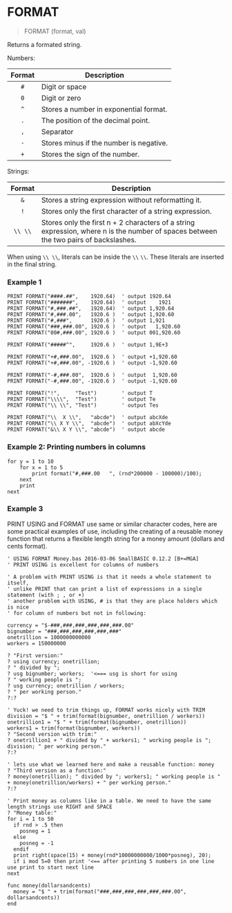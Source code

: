 # FORMAT

> FORMAT (format, val)

Returns a formated string.

Numbers:

| Format | Description                              |
|:------:|------------------------------------------|
| `#`    | Digit or space                           |
| `0`    | Digit or zero                            |
| `^`    | Stores a number in exponential format.   |
| `.`    | The position of the decimal point.       |
| `,`    | Separator                                |
| `-`    | Stores minus if the number is negative.  |
| `+`    | Stores the sign of the number.           |

Strings:

| Format | Description |
|:------:|-------------|
| `&`    | Stores a string expression without reformatting it.     |
| `!`    | Stores only the first character of a string expression. |
| `\\ \\` | Stores only the first n + 2 characters of a string expression, where n is the number of spaces between the two pairs of backslashes. |

When using `\\ \\`, literals can be inside the `\\` `\\`. These literals are inserted in the final string.

### Example 1

```
PRINT FORMAT("####.##",    1920.64)  ' output 1920.64
PRINT FORMAT("#######",    1920.64)  ' output    1921
PRINT FORMAT("#,###.##",   1920.64)  ' output 1,920.64
PRINT FORMAT("#,###.00",   1920.6 )  ' output 1,920.60
PRINT FORMAT("#,###",      1920.6 )  ' output 1,921
PRINT FORMAT("###,###.00", 1920.6 )  ' output   1,920.60
PRINT FORMAT("00#,###.00", 1920.6 )  ' output 001,920.60

PRINT FORMAT("#####^",     1920.6 )  ' output 1,9E+3

PRINT FORMAT("+#,###.00",  1920.6 )  ' output +1,920.60
PRINT FORMAT("+#,###.00", -1920.6 )  ' output -1,920.60

PRINT FORMAT("-#,###.00",  1920.6 )  ' output  1,920.60
PRINT FORMAT("-#,###.00", -1920.6 )  ' output -1,920.60

PRINT FORMAT("!",     "Test")        ' output T
PRINT FORMAT("\\\\",  "Test")        ' output Te
PRINT FORMAT("\\ \\", "Test")        ' output Tes

PRINT FORMAT("\\  X \\",   "abcde")  ' output abcXde
PRINT FORMAT("\\ X Y \\",  "abcde")  ' output abXcYde
PRINT FORMAT("&\\ X Y \\", "abcde")  ' output abcde
```

### Example 2: Printing numbers in columns

```
for y = 1 to 10
    for x = 1 to 5
        print format("#,###.00   ", (rnd*200000 - 100000)/100);
    next
    print
next
```

### Example 3

PRINT USING and FORMAT use same or similar character codes, here are some practical examples of use, including the creating of a reusable money function that returns a flexible length string for a money amount (dollars and cents format).

```
' USING FORMAT Money.bas 2016-03-06 SmallBASIC 0.12.2 [B+=MGA]
' PRINT USING is excellent for columns of numbers

' A problem with PRINT USING is that it needs a whole statement to itself,
' unlike PRINT that can print a list of expressions in a single statement (with ; , or +)
' another problem with USING, # is that they are place holders which is nice
' for column of numbers but not in following:

currency = "$-###,###,###,###,###,###.00"
bignumber = "###,###,###,###,###,###"
onetrillion = 1000000000000
workers = 150000000

? "First version:"
? using currency; onetrillion;
? " divided by ";
? usg bignumber; workers;  '<=== usg is short for using
? " working people is ";
? usg currency; onetrillion / workers;
? " per working person."
?:?

' Yuck! we need to trim things up, FORMAT works nicely with TRIM
division = "$ " + trim(format(bignumber, onetrillion / workers))
onetrillion1 = "$ " + trim(format(bignumber, onetrillion))
workers1 = trim(format(bignumber, workers))
? "Second version with trim:"
? onetrillion1 + " divided by " + workers1; " working people is "; division; " per working person."
?:?

' lets use what we learned here and make a reusable function: money
? "Third version as a function:"
? money(onetrillion); " divided by "; workers1; " working people is " + money(onetrillion/workers) + " per working person."
?:?

' Print money as columns like in a table. We need to have the same length strings use RIGHT and SPACE
? "Money table:"
for i = 1 to 50
  if rnd > .5 then
    posneg = 1
  else 
    posneg = -1
  endif
  print right(space(15) + money(rnd*10000000000/1000*posneg), 20);
  if i mod 5=0 then print '<== after printing 5 numbers in one line use print to start next line
next

func money(dollarsandcents)
  money = "$ " + trim(format("###,###,###,###,###,###.00", dollarsandcents))
end
```

